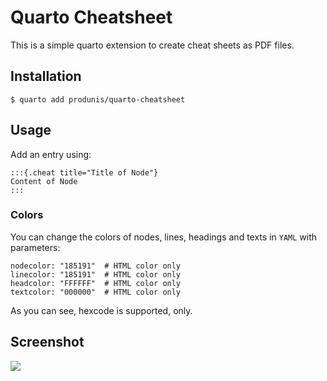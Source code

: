 # Quarto Cheatsheet

This is a simple quarto extension to create cheat sheets as PDF files.

## Installation

```
$ quarto add produnis/quarto-cheatsheet
```

## Usage

Add an entry using:
```  
:::{.cheat title="Title of Node"}
Content of Node
:::
```

### Colors

You can change the colors of nodes, lines, headings and texts in `YAML` with parameters:

```
nodecolor: "185191"  # HTML color only
linecolor: "185191"  # HTML color only
headcolor: "FFFFFF"  # HTML color only
textcolor: "000000"  # HTML color only
```
As you can see, hexcode is supported, only.


## Screenshot

![](https://i.imgur.com/WKcvBvN.jpeg)